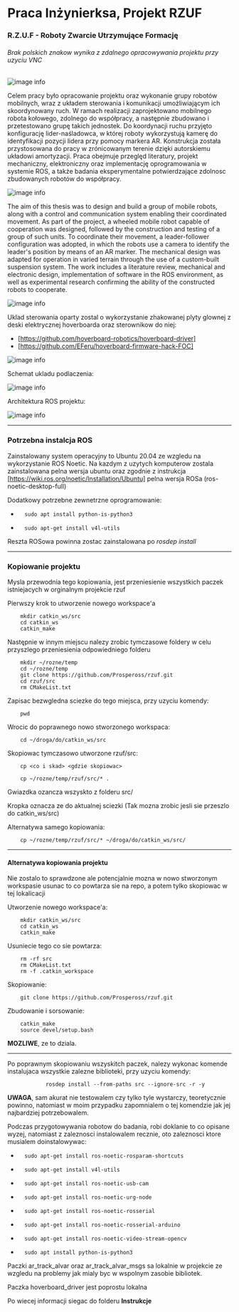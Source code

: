 # Praca Inżynierksa, Projekt RZUF
### **R.Z.U.F** - **Roboty Zwarcie Utrzymujące Formację**
###### Brak polskich znakow wynika z zdalnego opracowywania projektu przy uzyciu VNC
![image info](./Instrukcje/zdj/trzy_jednostki.png)

Celem pracy było opracowanie projektu oraz wykonanie grupy robotów mobilnych, wraz z układem sterowania i komunikacji umożliwiającym ich skoordynowany ruch. W ramach realizacji zaprojektowano mobilnego robota kołowego, zdolnego do współpracy, a następnie zbudowano i przetestowano grupę takich jednostek. Do koordynacji ruchu przyjęto konfigurację lider-naśladowca, w której roboty wykorzystują kamerę do identyfikacji pozycji lidera przy pomocy markera AR. Konstrukcja została przystosowana do pracy w zrónicowanym terenie dzięki autorskiemu układowi amortyzacji. Praca obejmuje przeględ literatury, projekt mechaniczny, elektroniczny oraz implementację oprogramowania w systemie ROS, a także badania eksperymentalne potwierdzające zdolnosc zbudowanych robotów do współpracy.

![image info](./Instrukcje/zdj/badanie_ustawienie.png)

The aim of this thesis was to design and build a group of mobile robots, along with a control and communication system enabling their coordinated movement. As part of the project, a wheeled mobile robot capable of cooperation was designed, followed by the construction and testing of a group of such units. To coordinate their movement, a leader-follower configuration was adopted, in which the robots use a camera to identify the leader's position by means of an AR marker. The mechanical design was adapted for operation in varied terrain through the use of a custom-built suspension system. The work includes a literature review, mechanical and electronic design, implementation of software in the ROS environment, as well as experimental research confirming the ability of the constructed robots to cooperate.


![image info](./Instrukcje/zdj/robot.png)

Uklad sterowania oparty zostal o wykorzystanie zhakowanej plyty glownej z deski elektrycznej hoverboarda oraz sterownikow do niej:
- [https://github.com/hoverboard-robotics/hoverboard-driver]
- [https://github.com/EFeru/hoverboard-firmware-hack-FOC]

![image info](./Instrukcje/zdj/mainboard_pinout.png)

Schemat ukladu podlaczenia:

![image info](./Instrukcje/zdj/Pelen_schemat.png)

Architektura ROS projektu:

![image info](./Instrukcje/zdj/Pelen_diagram_lep_ssh.png)


---
### Potrzebna instalcja ROS
Zainstalowany system operacyjny to Ubuntu 20.04 ze wzgledu na wykorzystanie ROS Noetic. Na kazdym z uzytych komputerow zostala zainstalowana pelna wersja ubuntu oraz zgodnie z instrukcja [https://wiki.ros.org/noetic/Installation/Ubuntu] pelna wersja ROSa (ros-noetic-desktop-full)

Dodatkowy potrzebne zewnetrzne oprogramowanie:
-       sudo apt install python-is-python3
-       sudo apt-get install v4l-utils
Reszta ROSowa powinna zostac zainstalowana po *rosdep install*

---

### Kopiowanie projektu
Mysla przewodnia tego kopiowania, jest przeniesienie wszystkich paczek istniejacych w orginalnym projekcie rzuf

Pierwszy krok to utworzenie nowego workspace'a

        mkdir catkin_ws/src
        cd catkin_ws
        catkin_make

Następnie w innym miejscu nalezy zrobic tymczasowe foldery w celu przyszlego przeniesienia odpowiedniego folderu

        mkdir ~/rozne/temp
        cd ~/rozne/temp
        git clone https://github.com/Prospeross/rzuf.git
        cd rzuf/src
        rm CMakeList.txt

Zapisac bezwgledna sciezke do tego miejsca, przy uzyciu komendy:

        pwd

Wrocic do poprawnego nowo stworzonego workspaca:

        cd ~/droga/do/catkin_ws/src

Skopiowac tymczasowo utworzone rzuf/src:

        cp <co i skad> <gdzie skopiowac>

        cp ~/rozne/temp/rzuf/src/* .

Gwiazdka ozancza wszyskto z folderu src/

Kropka oznacza ze do aktualnej sciezki (Tak mozna zrobic jesli sie przeszlo do catkin_ws/src)

Alternatywa samego kopiowania:

        cp ~/rozne/temp/rzuf/src/* ~/droga/do/catkin_ws/src/

---

#### Alternatywa kopiowania projektu
Nie zostalo to sprawdzone ale potencjalnie mozna w nowo stworzonym workspasie usunac to co powtarza sie na repo, a potem tylko skopiowac w tej lokalicacji

Utworzenie nowego workspace'a:

        mkdir catkin_ws/src
        cd catkin_ws
        catkin_make
Usuniecie tego co sie powtarza:

        rm -rf src
        rm CMakeList.txt
        rm -f .catkin_workspace

Skopiowanie:

        git clone https://github.com/Prospeross/rzuf.git
Zbudowanie i sorsowanie:

        catkin_make
        source devel/setup.bash

**MOZLIWE**, ze to dziala.

---
Po poprawnym skopiowaniu wszyskitch paczek, nalezy wykonac komende instalujaca wszystkie zalezne biblioteki, przy uzyciu komendy:

                rosdep install --from-paths src --ignore-src -r -y

**UWAGA**, sam akurat nie testowalem czy tylko tyle wystarczy, teoretycznie powinno, natomiast w moim przypadku zapomnialem o tej komendzie jak jej najbardziej potrzebowalem.

Podczas przygotowywania robotow do badania, robi doklanie to co opisane wyzej, natomiast z zaleznosci instalowalem recznie, oto zaleznosci ktore musialem doinstalowywac:
-       sudo apt-get install ros-noetic-rosparam-shortcuts
-       sudo apt-get install v4l-utils
-       sudo apt-get install ros-noetic-usb-cam
-       sudo apt-get install ros-noetic-urg-node
-       sudo apt-get install ros-noetic-rosserial
-       sudo apt-get install ros-noetic-rosserial-arduino
-       sudo apt-get install ros-noetic-video-stream-opencv
-       sudo apt install python-is-python3

Paczki ar_track_alvar oraz ar_track_alvar_msgs sa lokalnie w projekcie ze wzgledu na problemy jak mialy byc w wspolnym zasobie bibliotek.

Paczka hoverboard_driver jest poprostu lokalna

Po wiecej informacji siegac do folderu **Instrukcje**